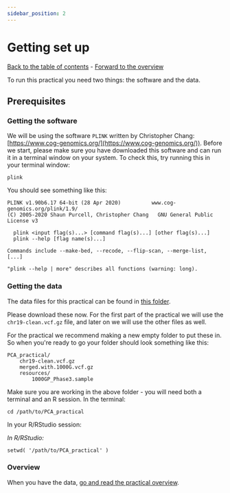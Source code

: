 ```yaml
---
sidebar_position: 2
---
```


# Getting set up

[Back to the table of contents](./Introduction.md) - [Forward to the overview](./overview.md)

To run this practical you need two things: the software and the data.

## Prerequisites

### Getting the software

We will be using the software `PLINK` written by Christopher Chang:
[https://www.cog-genomics.org/](https://www.cog-genomics.org/)).  Before we start, please make sure you have downloaded this software and can run it in a terminal window on your system.  To check this, try running this in your terminal window:

```
plink
```

You should see something like this:

    PLINK v1.90b6.17 64-bit (28 Apr 2020)          www.cog-genomics.org/plink/1.9/
    (C) 2005-2020 Shaun Purcell, Christopher Chang   GNU General Public License v3

      plink <input flag(s)...> [command flag(s)...] [other flag(s)...]
      plink --help [flag name(s)...]

    Commands include --make-bed, --recode, --flip-scan, --merge-list, [...]

    "plink --help | more" describes all functions (warning: long).

### Getting the data

The data files for this practical can be found in
[this folder](https://www.well.ox.ac.uk/~gav/projects/whg-training-resources/data/population_genetics/principal_components_analysis/).

Please download these now.  For the first part of the practical we will use the `chr19-clean.vcf.gz` file, and later on we will use the other files as well.

For the practical we recommend making a new empty folder to put these in.  So when you're ready to go your folder should look something like this:

    PCA_practical/
        chr19-clean.vcf.gz
        merged.with.1000G.vcf.gz
        resources/
            1000GP_Phase3.sample

Make sure you are working in the above folder - you will need both a terminal and an R session.  In the terminal:

```
cd /path/to/PCA_practical
```

In your R/RStudio session:

*In R/RStudio:*
```
setwd( '/path/to/PCA_practical' )
```

### Overview

When you have the data, [go and read the practical overview](./overview.md).
